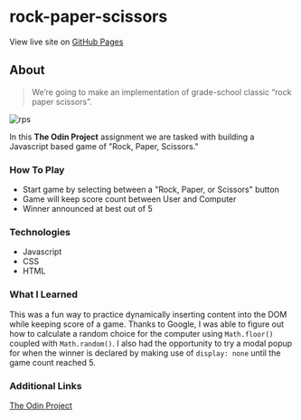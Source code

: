 # rock-paper-scissors

View live site on [GitHub Pages](https://lucashogg.github.io/rock-paper-scissors)

## About

> We’re going to make an implementation of grade-school classic “rock paper scissors”.

![rps](https://github.com/lucashogg/rock-paper-scissors/assets/73367876/9bd25f5a-738c-4d6f-b59e-eafa4b662a82)

In this **The Odin Project** assignment we are tasked with building a Javascript based game of "Rock, Paper, Scissors."

### How To Play

-   Start game by selecting between a "Rock, Paper, or Scissors" button
-   Game will keep score count between User and Computer
-   Winner announced at best out of 5

### Technologies

-   Javascript
-   CSS
-   HTML

### What I Learned

This was a fun way to practice dynamically inserting content into the DOM while keeping score of a game. Thanks to Google, I was able to figure out how to calculate a random choice for the computer using `Math.floor()` coupled with `Math.random()`. I also had the opportunity to try a modal popup for when the winner is declared by making use of `display: none` until the game count reached 5.

### Additional Links

[The Odin Project](https://www.theodinproject.com/)
